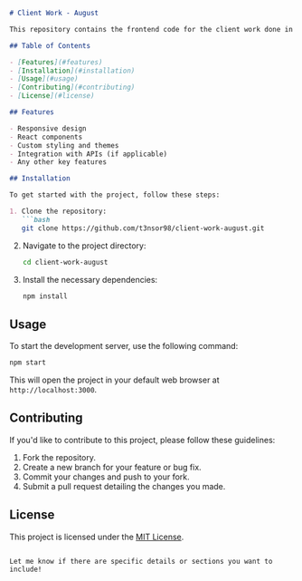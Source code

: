 ```markdown
# Client Work - August

This repository contains the frontend code for the client work done in August. The project is built with React and includes various components and features as per client requirements.

## Table of Contents

- [Features](#features)
- [Installation](#installation)
- [Usage](#usage)
- [Contributing](#contributing)
- [License](#license)

## Features

- Responsive design
- React components
- Custom styling and themes
- Integration with APIs (if applicable)
- Any other key features

## Installation

To get started with the project, follow these steps:

1. Clone the repository:
   ```bash
   git clone https://github.com/t3nsor98/client-work-august.git
   ```

2. Navigate to the project directory:
   ```bash
   cd client-work-august
   ```

3. Install the necessary dependencies:
   ```bash
   npm install
   ```

## Usage

To start the development server, use the following command:
```bash
npm start
```

This will open the project in your default web browser at `http://localhost:3000`.

## Contributing

If you'd like to contribute to this project, please follow these guidelines:

1. Fork the repository.
2. Create a new branch for your feature or bug fix.
3. Commit your changes and push to your fork.
4. Submit a pull request detailing the changes you made.

## License

This project is licensed under the [MIT License](LICENSE).

```

Let me know if there are specific details or sections you want to include!